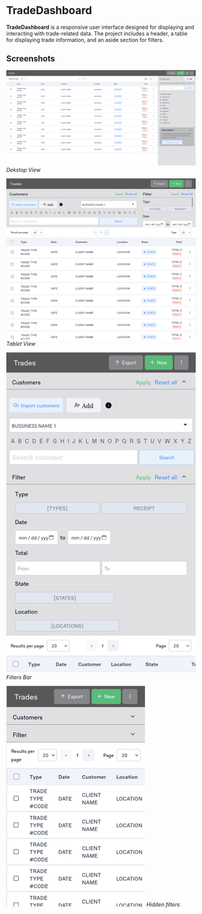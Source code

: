 # TradeDashboard

**TradeDashboard** is a responsive user interface designed for displaying and interacting with trade-related data. The project includes a header, a table for displaying trade information, and an aside section for filters.

## Screenshots

![Screenshot 1](https://github.com/nkajl/trades-dashboard/blob/master/screenshots/Screenshot%20from%202024-08-05%2016-24-14.png)
*Dekstop View*

![Screenshot 2](https://github.com/nkajl/trades-dashboard/blob/master/screenshots/Screenshot%20from%202024-08-05%2016-30-05.png)
*Tablet View*

![Screenshot 3](https://github.com/nkajl/trades-dashboard/blob/master/screenshots/Screenshot%20from%202024-08-05%2016-30-52.png)
*Filters Bar*

![Screenshot 4](https://github.com/nkajl/trades-dashboard/blob/master/screenshots/Screenshot%20from%202024-08-05%2016-31-46.png)
*Hidden filters*
